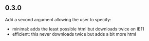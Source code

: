 ## 0.3.0

Add a second argument allowing the user to specify:

- minimal: adds the least possible html but downloads twice on IE11
- efficient: this never downloads twice but adds a bit more html

